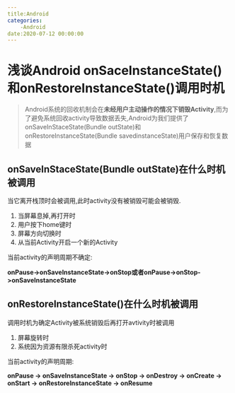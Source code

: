 ```yaml
---
title:Android
categories:
	-Android
date:2020-07-12 00:00:00
---
```

# 浅谈Android onSaceInstanceState()和onRestoreInstanceState()调用时机

> Android系统的回收机制会在**未经用户主动操作的情况下销毁Activity**,而为了避免系统回收activity导致数据丢失,Android为我们提供了onSaveInStaceState(Bundle outState)和onRestoreInstanceState(Bundle savedinstanceState)用户保存和恢复数据

## onSaveInStaceState(Bundle outState)在什么时机被调用

当它离开栈顶时会被调用,此时activity没有被销毁可能会被销毁.

1. 当屏幕息掉,再打开时
2. 用户按下home键时
3. 屏幕方向切换时
4. 从当前Activity开启一个新的Activity

当前activity的声明周期不确定:

**onPause->onSaveInstanceState->onStop或者onPause->onStop->onSaveInstanceState**

## onRestoreInstanceState()在什么时机被调用

调用时机为确定Activity被系统销毁后再打开avtivity时被调用

1. 屏幕旋转时
2. 系统因为资源有限杀死activity时

当前activity的声明周期:

**onPause -> onSaveInstanceState -> onStop -> onDestroy -> onCreate -> onStart -> onRestoreInstanceState -> onResume**



